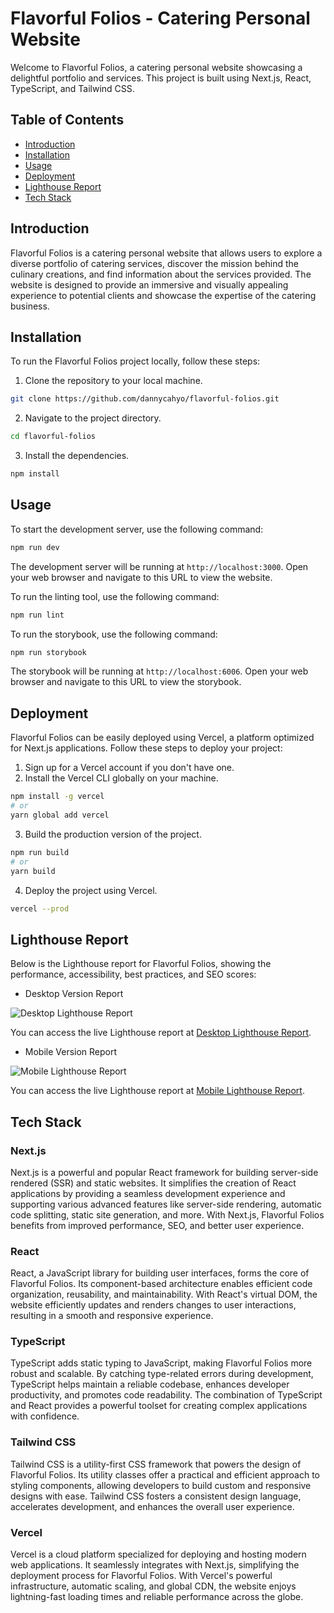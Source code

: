 # Flavorful Folios - Catering Personal Website

Welcome to Flavorful Folios, a catering personal website showcasing a delightful portfolio and services. This project is built using Next.js, React, TypeScript, and Tailwind CSS.

## Table of Contents

- [Introduction](#introduction)
- [Installation](#installation)
- [Usage](#usage)
- [Deployment](#deployment)
- [Lighthouse Report](#lighthouse-report)
- [Tech Stack](#tech-stack)

## Introduction

Flavorful Folios is a catering personal website that allows users to explore a diverse portfolio of catering services, discover the mission behind the culinary creations, and find information about the services provided. The website is designed to provide an immersive and visually appealing experience to potential clients and showcase the expertise of the catering business.

## Installation

To run the Flavorful Folios project locally, follow these steps:

1. Clone the repository to your local machine.

```bash
git clone https://github.com/dannycahyo/flavorful-folios.git
```

2. Navigate to the project directory.

```bash
cd flavorful-folios
```

3. Install the dependencies.

```bash
npm install
```

## Usage

To start the development server, use the following command:

```bash
npm run dev
```

The development server will be running at `http://localhost:3000`. Open your web browser and navigate to this URL to view the website.

To run the linting tool, use the following command:

```bash
npm run lint
```

To run the storybook, use the following command:

```bash
npm run storybook
```

The storybook will be running at `http://localhost:6006`. Open your web browser and navigate to this URL to view the storybook.

## Deployment

Flavorful Folios can be easily deployed using Vercel, a platform optimized for Next.js applications. Follow these steps to deploy your project:

1. Sign up for a Vercel account if you don't have one.
2. Install the Vercel CLI globally on your machine.

```bash
npm install -g vercel
# or
yarn global add vercel
```

3. Build the production version of the project.

```bash
npm run build
# or
yarn build
```

4. Deploy the project using Vercel.

```bash
vercel --prod
```

## Lighthouse Report

Below is the Lighthouse report for Flavorful Folios, showing the performance, accessibility, best practices, and SEO scores:

- Desktop Version Report

![Desktop Lighthouse Report](https://res.cloudinary.com/du5jbmwz5/image/upload/v1690082659/Flavorful%20Folios%20Lighthouse%20Desktop%20Report.png)

You can access the live Lighthouse report at [Desktop Lighthouse Report](https://googlechrome.github.io/lighthouse/viewer/?psiurl=https%3A%2F%2Fflavorful-folios.vercel.app%2F&strategy=desktop&category=performance&category=accessibility&category=best-practices&category=seo&utm_source=lh-chrome-ext).

- Mobile Version Report

![Mobile Lighthouse Report](https://res.cloudinary.com/du5jbmwz5/image/upload/v1690082801/Flavorful%20Folios%20Lighthouse%20Mobile%20Report.png)

You can access the live Lighthouse report at [Mobile Lighthouse Report](https://googlechrome.github.io/lighthouse/viewer/?psiurl=https%3A%2F%2Fflavorful-folios.vercel.app%2F&strategy=mobile&category=performance&category=accessibility&category=best-practices&category=seo&utm_source=lh-chrome-ext).

## Tech Stack

### Next.js

Next.js is a powerful and popular React framework for building server-side rendered (SSR) and static websites. It simplifies the creation of React applications by providing a seamless development experience and supporting various advanced features like server-side rendering, automatic code splitting, static site generation, and more. With Next.js, Flavorful Folios benefits from improved performance, SEO, and better user experience.

### React

React, a JavaScript library for building user interfaces, forms the core of Flavorful Folios. Its component-based architecture enables efficient code organization, reusability, and maintainability. With React's virtual DOM, the website efficiently updates and renders changes to user interactions, resulting in a smooth and responsive experience.

### TypeScript

TypeScript adds static typing to JavaScript, making Flavorful Folios more robust and scalable. By catching type-related errors during development, TypeScript helps maintain a reliable codebase, enhances developer productivity, and promotes code readability. The combination of TypeScript and React provides a powerful toolset for creating complex applications with confidence.

### Tailwind CSS

Tailwind CSS is a utility-first CSS framework that powers the design of Flavorful Folios. Its utility classes offer a practical and efficient approach to styling components, allowing developers to build custom and responsive designs with ease. Tailwind CSS fosters a consistent design language, accelerates development, and enhances the overall user experience.

### Vercel

Vercel is a cloud platform specialized for deploying and hosting modern web applications. It seamlessly integrates with Next.js, simplifying the deployment process for Flavorful Folios. With Vercel's powerful infrastructure, automatic scaling, and global CDN, the website enjoys lightning-fast loading times and reliable performance across the globe.
